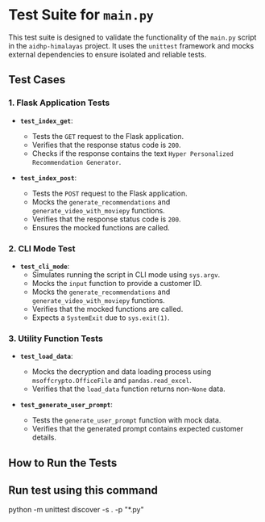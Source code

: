 # Test Suite for `main.py`

This test suite is designed to validate the functionality of the `main.py` script in the `aidhp-himalayas` project. It uses the `unittest` framework and mocks external dependencies to ensure isolated and reliable tests.

## **Test Cases**

### 1. **Flask Application Tests**
- **`test_index_get`**:
  - Tests the `GET` request to the Flask application.
  - Verifies that the response status code is `200`.
  - Checks if the response contains the text `Hyper Personalized Recommendation Generator`.

- **`test_index_post`**:
  - Tests the `POST` request to the Flask application.
  - Mocks the `generate_recommendations` and `generate_video_with_moviepy` functions.
  - Verifies that the response status code is `200`.
  - Ensures the mocked functions are called.

### 2. **CLI Mode Test**
- **`test_cli_mode`**:
  - Simulates running the script in CLI mode using `sys.argv`.
  - Mocks the `input` function to provide a customer ID.
  - Mocks the `generate_recommendations` and `generate_video_with_moviepy` functions.
  - Verifies that the mocked functions are called.
  - Expects a `SystemExit` due to `sys.exit(1)`.

### 3. **Utility Function Tests**
- **`test_load_data`**:
  - Mocks the decryption and data loading process using `msoffcrypto.OfficeFile` and `pandas.read_excel`.
  - Verifies that the `load_data` function returns non-`None` data.

- **`test_generate_user_prompt`**:
  - Tests the `generate_user_prompt` function with mock data.
  - Verifies that the generated prompt contains expected customer details.

## **How to Run the Tests**

## Run test using this command
python -m unittest discover -s . -p "*.py"